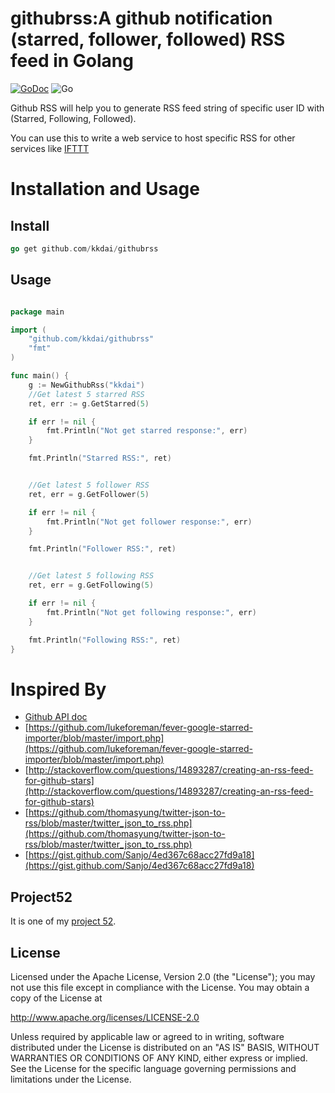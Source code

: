 githubrss:A github notification (starred, follower, followed) RSS feed in Golang
==============

 [![GoDoc](https://godoc.org/github.com/kkdai/githubrss?status.svg)](https://godoc.org/github.com/kkdai/githubrss) 
![Go](https://github.com/kkdai/githubrss/workflows/Go/badge.svg)


Github RSS will help you to generate RSS feed string of specific user ID with  (Starred, Following, Followed).

You can use this to write a web service to host specific RSS for other services like [IFTTT](http://ifttt.com)


Installation and Usage
=============


Install
---------------

```go
go get github.com/kkdai/githubrss
```

Usage
---------------

```go

package main

import (
    "github.com/kkdai/githubrss"
    "fmt"
)

func main() {
	g := NewGithubRss("kkdai")
	//Get latest 5 starred RSS
	ret, err := g.GetStarred(5)

	if err != nil {
		fmt.Println("Not get starred response:", err)
	}

	fmt.Println("Starred RSS:", ret)


	//Get latest 5 follower RSS
	ret, err = g.GetFollower(5)

	if err != nil {
		fmt.Println("Not get follower response:", err)
	}

	fmt.Println("Follower RSS:", ret)


	//Get latest 5 following RSS
	ret, err = g.GetFollowing(5)

	if err != nil {
		fmt.Println("Not get following response:", err)
	}

	fmt.Println("Following RSS:", ret)
}

```

Inspired By
=============

- [Github API doc](https://developer.github.com/v3/users/)
- [https://github.com/lukeforeman/fever-google-starred-importer/blob/master/import.php](https://github.com/lukeforeman/fever-google-starred-importer/blob/master/import.php)
- [http://stackoverflow.com/questions/14893287/creating-an-rss-feed-for-github-stars](http://stackoverflow.com/questions/14893287/creating-an-rss-feed-for-github-stars)
- [https://github.com/thomasyung/twitter-json-to-rss/blob/master/twitter_json_to_rss.php](https://github.com/thomasyung/twitter-json-to-rss/blob/master/twitter_json_to_rss.php)
- [https://gist.github.com/Sanjo/4ed367c68acc27fd9a18](https://gist.github.com/Sanjo/4ed367c68acc27fd9a18)


Project52
---------------

It is one of my [project 52](https://github.com/kkdai/project52).


License
---------------

Licensed under the Apache License, Version 2.0 (the "License");
you may not use this file except in compliance with the License.
You may obtain a copy of the License at

http://www.apache.org/licenses/LICENSE-2.0

Unless required by applicable law or agreed to in writing, software
distributed under the License is distributed on an "AS IS" BASIS,
WITHOUT WARRANTIES OR CONDITIONS OF ANY KIND, either express or implied.
See the License for the specific language governing permissions and
limitations under the License.

